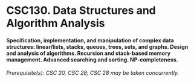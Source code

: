 # CSC130. Data Structures and Algorithm Analysis

#### Specification, implementation, and manipulation of complex data structures: linear/lists, stacks, queues, trees, sets, and graphs. Design and analysis of algorithms. Recursion and stack-based memory management. Advanced searching and sorting. NP-completeness. 

*Prerequisite(s): CSC 20, CSC 28; CSC 28 may be taken concurrently.*
